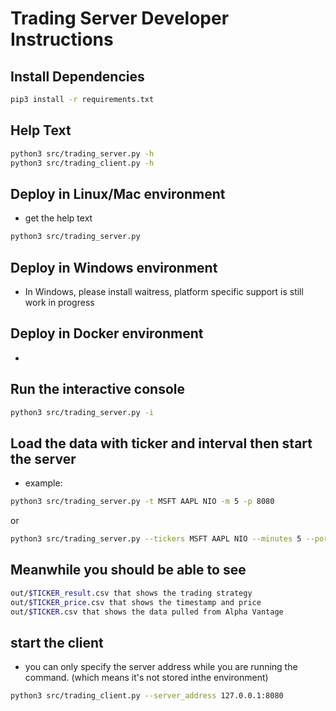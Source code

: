 # Trading Server Developer Instructions

## Install Dependencies 
```sh
pip3 install -r requirements.txt
```
## Help Text
```sh
python3 src/trading_server.py -h
python3 src/trading_client.py -h
```

## Deploy in Linux/Mac environment
- get the help text
```sh
python3 src/trading_server.py
```

## Deploy in Windows environment 
- In Windows, please install waitress, platform specific support is still work in progress

## Deploy in Docker environment
-  

## Run the interactive console
```sh
python3 src/trading_server.py -i  
```

## Load the data with ticker and interval then start the server
- example:
```sh
python3 src/trading_server.py -t MSFT AAPL NIO -m 5 -p 8080
```
or
```sh
python3 src/trading_server.py --tickers MSFT AAPL NIO --minutes 5 --port 8080
```

## Meanwhile you should be able to see
```sh
out/$TICKER_result.csv that shows the trading strategy
out/$TICKER_price.csv that shows the timestamp and price
out/$TICKER.csv that shows the data pulled from Alpha Vantage
```

## start the client
- you can only specify the server address while you are running the command. (which means it's not stored inthe environment)
```sh
python3 src/trading_client.py --server_address 127.0.0.1:8080
```
